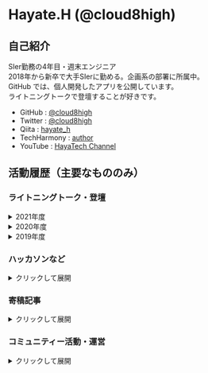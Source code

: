 # Hayate.H (@cloud8high)

## 自己紹介
SIer勤務の4年目・週末エンジニア  
2018年から新卒で大手SIerに勤める。企画系の部署に所属中。  
GitHub では、個人開発したアプリを公開しています。  
ライトニングトークで登壇することが好きです。

- GitHub : [@cloud8high](https://github.com/cloud8high)
- Twitter : [@cloud8high](https://twitter.com/cloud8high)
- Qiita : [hayate_h](https://qiita.com/hayate_h)
- TechHarmony : [author](https://blog.usize-tech.com/author/ha-higuchi/)
- YouTube : [HayaTech Channel](https://www.youtube.com/channel/UCkWKe-aNQH3ALygSnt81VPw)

## 活動履歴（主要なもののみ）
### ライトニングトーク・登壇
<details>
<summary>2021年度</summary>

#### 2021年6月25日　［社外］APN New Grads Reunion 2021 #1（15分登壇）
- タイトル：休日の予定提案アプリ、AWSで作りました。
- 発表内容：AWS のサービスを活用して、休日の予定を提案してくれるアプリを作りました。という話。
- 使用技術：Vue.js, AWS Amplify, AWS の各種サービス
- 開催概要：[【第二回】New Grads Reunion 参加レポート – TechHarmony](https://blog.usize-tech.com/new-grads-reunion/)
- 資料公開：[Speaker Deck](https://speakerdeck.com/techharmony/new-grads-reunion)

#### 2021年6月11日　［社外］AWS ANGEL Dojo Season3（20分登壇）
- タイトル：ANGEL Dojo 体験記
- 発表内容：ANGEL Dojo 卒業生として、Dojo での学びやその後の業務での活用秘話を紹介。作成したアプリの紹介と技術解説など。
- 開催概要：[ANGEL Dojo for エンドユーザー & AWS パートナー](https://aws.amazon.com/jp/blogs/psa/2021-06-angel-dojo/)
- 資料公開：非公開

#### 2021年5月28日　［社内］ライトニングトーク大会 （5分登壇）
- タイトル：全人類歓喜！『恋愛相談SNS』作りました
- 発表内容：Vue.js と AWS Amplify を使って、恋愛相談SNS を作った。という話。
- 使用技術：Vue.js, AWS Amplify
- 開催概要：準備中
- 資料公開：[YouTube公開版](https://www.youtube.com/watch?v=NWgfLBqZhk4)

</details>

<details>
<summary>2020年度</summary>

#### 2021年3月9日　［社内］クラウド勉強会 #15 （15分登壇）
- タイトル：AWS ANGEL Dojo Season2 参加報告
- 発表内容：2020年6月～9月にかけて参加をした、[AWS ANGEL Dojo](https://aws.amazon.com/jp/blogs/psa/angel-dojo-season2-2020/) についての報告
- 使用技術：Vue.js, AWS Amplify, 他AWSサービス多数
- 開催概要：https://blog.usize-tech.com/sctc15-report/
- 資料公開：[Speaker Deck](https://speakerdeck.com/techharmony/angel-dojo-season2-bao-gao-hui)

#### 2020年10月1日　［社内］クラウド勉強会 #13 （5分登壇）
- タイトル：AWS Lambda の execution context が奥深い件
- 発表内容：（タイトル通り）
- 使用技術：AWS Lambda, Python
- 開催概要：無し
- 資料公開：無し

#### 2020年8月28日　［社外］AWS 主催イベント（ANGEL Dojo LT） （5分登壇）
- タイトル：にんじん作戦で組織を動かす！
- 発表内容：所属組織を「にんじん」で動かす活動をしました。という話
- 使用技術：AWS Lambda, Python
- 開催概要：無し（ANGEL Dojo 自体は[こちら](https://aws.amazon.com/jp/blogs/psa/angel-dojo-season2-2020/)）
- 資料公開：無し

#### 2020年7月13日　［社内］クラウド勉強会 #12 （5分登壇）
- タイトル：AWS Chalice を使って RESTful API を3分でデプロイする（ライブコーディング）
- 発表内容：AWS Chalice という Python のフレームワークを利用すると、Lambda のデプロイが簡単です。という話をライブコーディングを交えて紹介
- 使用技術：AWS Chalice, Lambda, Python
- 開催概要：無し
- 資料公開：無し

</details>

<details>
<summary>2019年度</summary>

#### 2019年11月23日　［社外］SORACOM UG Explorer 2019 （5分登壇）
- タイトル：【速報】俺氏、モテキ到来www
- 発表内容：今世紀最大の発明！ 押すとモテキが来るスイッチ、「モテモテスイッチ」を開発しました。
- 使用技術：AmazonConnect, AWS-IoT, Lambda, SORACOM LTE-M Button, Python
- 開催概要：https://explorer2019.soracom-ug.jp/
- 資料公開：[Speaker Deck](https://speakerdeck.com/hayate_h/su-bao-an-shi-motekidao-lai-www-number-soracom-ug-number-explorer2019)
- 補足情報：一つ下の「IoTLT」と概ね同じ内容。IoTLTを聞いていた方から紹介を受けて登壇。

#### 2019年10月15日　［社外］IoTLT vol.56 （5分登壇）
- タイトル：【速報】俺氏、モテキ到来www
- 発表内容：今世紀最大の発明！ 押すとモテキが来るスイッチ、「モテモテスイッチ」を開発しました。
- 使用技術：AmazonConnect, AWS-IoT, Lambda, SORACOM LTE-M Button, Python
- 開催概要：https://iotlt.connpass.com/event/145925/
- 資料公開：[Speaker Deck](https://speakerdeck.com/hayate_h/su-bao-an-shi-motekidao-lai-www-number-iotlt)
- 補足情報：一つ下の「社内LT大会」と概ね同じ内容。社内LTを聞いていた方から紹介を受けて登壇。

#### 2019年9月13日　［社内］ライトニングトーク大会 （5分登壇）
- タイトル：【速報】俺氏、モテキ到来www
- 発表内容：今世紀最大の発明！ 押すとモテキが来るスイッチ、「モテモテスイッチ」を開発しました。
- 使用技術：AmazonConnect, AWS-IoT, Lambda, SORACOM LTE-M Button, Python
- 開催概要：https://technomado.jp/tech/6472/
- 資料公開：無し

#### 2019年5月27日　［社内］クラウド勉強会 #9 （5分登壇）
- タイトル：AmazonConnectで○○を作る
- 発表内容：片思いの相手に、機械音声で告白できるサービスを作りました。
- 使用技術：AmazonConnect, Lambda, DynamoDB, Python
- 開催概要：無し
- 資料公開：無し

</details>


### ハッカソンなど
<details>
<summary>クリックして展開</summary>

#### 2020年6月～9月　AWS ANGEL Dojo Season2 @オンライン
- タイトル：休日の予定提案アプリ「StanBee」
- 作った物：ユーザーに最適のおでかけスポットを提案してくれるWEBアプリを作成。「ANGEL賞」「ベストアーキテクチャ賞」を受賞
- 使用技術：Vue.js, AWS Amplify, 他AWSサービス多数
- 開催概要：https://aws.amazon.com/jp/blogs/psa/angel-dojo-season2-2020/
- 報告記事：[AWS builders.flash](https://aws.amazon.com/jp/builders-flash/202101/learning-from-angel-dojo/?awsf.filter-name=*all) に寄稿

#### 2019年7月19日, 20日　社内ハッカソン@大阪
- タイトル：結果にコミットする。「DIZAP」
- 作った物：スマートグラスが食品の摂取カロリーを判定し、Google Home がそのカロリーを消費するトレーニングメニューを教えてくれる。MESHを腰につけてスクワットすると、スマートグラスにスクワット回数がカウントされる。というシステム。「テクテク賞」を受賞。  
- 使用技術：MOVERIO（スマートグラス）, Google Home（スマートスピーカー）, MESH（IoTセンサー）, Firebase（ホスティングサービス）
- 開催概要：https://technomado.jp/tech/6470/

#### 2018年10月26日, 27日　社内ハッカソン@東京
- タイトル：ノンプログラミングでIoT農業！
- 作った物：植物の近くに湿度センサーを置き、湿度が低いと、LINEに「お水が欲しい」と通知が飛ぶ。加えてトイドローンが水をやりに飛ぶ。というシステム。「準優勝」を受賞。
- 使用技術：MESH（IoTセンサー）, TELLO（トイドローン）, CELF（RPA）, LINE Notify
- 開催概要：公開ページ無し  
</details>

### 寄稿記事
<details>
<summary>クリックして展開</summary>

#### AWS builders.flash
- 2021年2月3日 [ANGEL Dojo を通して、若手エンジニアが学んだこととは ? - builders.flash☆](https://aws.amazon.com/jp/builders-flash/202101/learning-from-angel-dojo/?awsf.filter-name=*all)  
</details>

### コミュニティー活動・運営
<details>
<summary>クリックして展開</summary>

#### SORACOM UG
- [SORACOM UG Explorer 2019](https://explorer2019.soracom-ug.jp/)
    - 運営当日のお手伝いスタッフ
    - 中級ハンズオンのサポートスタッフ

#### なんかつくろうの会
- 社内の技術同好会。もくもく会。月一で活動中。
</details>